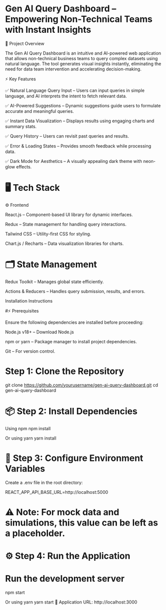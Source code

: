 # Gen AI Query Dashboard – Empowering Non-Technical Teams with Instant Insights


🎯 Project Overview

The Gen AI Query Dashboard is an intuitive and AI-powered web application that allows non-technical business teams to query complex datasets using natural language. The tool generates visual insights instantly, eliminating the need for data team intervention and accelerating decision-making.

⚡️ Key Features

✅ Natural Language Query Input – Users can input queries in simple language, and AI interprets the intent to fetch relevant data.

✅ AI-Powered Suggestions – Dynamic suggestions guide users to formulate accurate and meaningful queries.

✅ Instant Data Visualization – Displays results using engaging charts and summary stats.

✅ Query History – Users can revisit past queries and results.

✅ Error & Loading States – Provides smooth feedback while processing data.

✅ Dark Mode for Aesthetics – A visually appealing dark theme with neon-glow effects.

# 🖥️ Tech Stack

⚙️ Frontend

React.js – Component-based UI library for dynamic interfaces.

Redux – State management for handling query interactions.

Tailwind CSS – Utility-first CSS for styling.

Chart.js / Recharts – Data visualization libraries for charts.

# 🗂️ State Management

Redux Toolkit – Manages global state efficiently.

Actions & Reducers – Handles query submission, results, and errors.

Installation Instructions


#⚡️ Prerequisites

Ensure the following dependencies are installed before proceeding:

Node.js v18+ – Download Node.js

npm or yarn – Package manager to install project dependencies.

Git – For version control.

# Step 1: Clone the Repository

git clone https://github.com/yourusername/gen-ai-query-dashboard.git
cd gen-ai-query-dashboard

# 📦 Step 2: Install Dependencies

Using npm
npm install

Or using yarn
yarn install

# 🧩 Step 3: Configure Environment Variables

Create a .env file in the root directory:

REACT_APP_API_BASE_URL=http://localhost:5000

# ⚠️ Note: For mock data and simulations, this value can be left as a placeholder.

# ⚙️ Step 4: Run the Application

# Run the development server

npm start

Or using yarn
yarn start
📡 Application URL: http://localhost:3000
